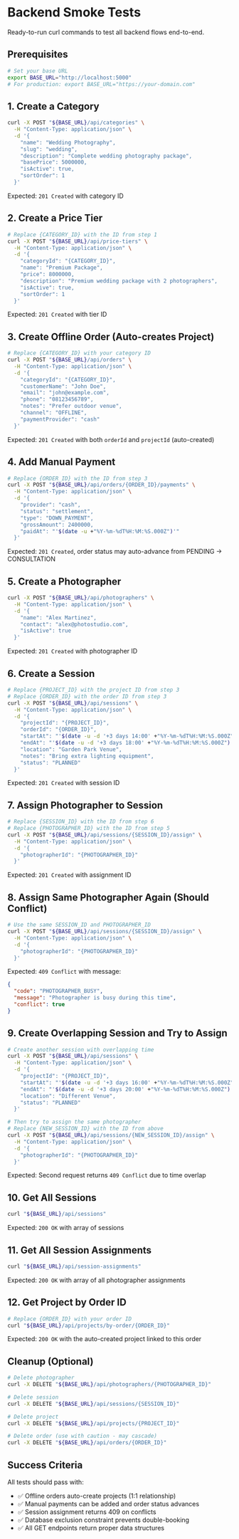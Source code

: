 # Backend Smoke Tests

Ready-to-run curl commands to test all backend flows end-to-end.

## Prerequisites

```bash
# Set your base URL
export BASE_URL="http://localhost:5000"
# For production: export BASE_URL="https://your-domain.com"
```

## 1. Create a Category

```bash
curl -X POST "${BASE_URL}/api/categories" \
  -H "Content-Type: application/json" \
  -d '{
    "name": "Wedding Photography",
    "slug": "wedding",
    "description": "Complete wedding photography package",
    "basePrice": 5000000,
    "isActive": true,
    "sortOrder": 1
  }'
```

Expected: `201 Created` with category ID

## 2. Create a Price Tier

```bash
# Replace {CATEGORY_ID} with the ID from step 1
curl -X POST "${BASE_URL}/api/price-tiers" \
  -H "Content-Type: application/json" \
  -d '{
    "categoryId": "{CATEGORY_ID}",
    "name": "Premium Package",
    "price": 8000000,
    "description": "Premium wedding package with 2 photographers",
    "isActive": true,
    "sortOrder": 1
  }'
```

Expected: `201 Created` with tier ID

## 3. Create Offline Order (Auto-creates Project)

```bash
# Replace {CATEGORY_ID} with your category ID
curl -X POST "${BASE_URL}/api/orders" \
  -H "Content-Type: application/json" \
  -d '{
    "categoryId": "{CATEGORY_ID}",
    "customerName": "John Doe",
    "email": "john@example.com",
    "phone": "08123456789",
    "notes": "Prefer outdoor venue",
    "channel": "OFFLINE",
    "paymentProvider": "cash"
  }'
```

Expected: `201 Created` with both `orderId` and `projectId` (auto-created)

## 4. Add Manual Payment

```bash
# Replace {ORDER_ID} with the ID from step 3
curl -X POST "${BASE_URL}/api/orders/{ORDER_ID}/payments" \
  -H "Content-Type: application/json" \
  -d '{
    "provider": "cash",
    "status": "settlement",
    "type": "DOWN_PAYMENT",
    "grossAmount": 2400000,
    "paidAt": "'$(date -u +"%Y-%m-%dT%H:%M:%S.000Z")'"
  }'
```

Expected: `201 Created`, order status may auto-advance from PENDING → CONSULTATION

## 5. Create a Photographer

```bash
curl -X POST "${BASE_URL}/api/photographers" \
  -H "Content-Type: application/json" \
  -d '{
    "name": "Alex Martinez",
    "contact": "alex@photostudio.com",
    "isActive": true
  }'
```

Expected: `201 Created` with photographer ID

## 6. Create a Session

```bash
# Replace {PROJECT_ID} with the project ID from step 3
# Replace {ORDER_ID} with the order ID from step 3
curl -X POST "${BASE_URL}/api/sessions" \
  -H "Content-Type: application/json" \
  -d '{
    "projectId": "{PROJECT_ID}",
    "orderId": "{ORDER_ID}",
    "startAt": "'$(date -u -d '+3 days 14:00' +"%Y-%m-%dT%H:%M:%S.000Z")'",
    "endAt": "'$(date -u -d '+3 days 18:00' +"%Y-%m-%dT%H:%M:%S.000Z")'",
    "location": "Garden Park Venue",
    "notes": "Bring extra lighting equipment",
    "status": "PLANNED"
  }'
```

Expected: `201 Created` with session ID

## 7. Assign Photographer to Session

```bash
# Replace {SESSION_ID} with the ID from step 6
# Replace {PHOTOGRAPHER_ID} with the ID from step 5
curl -X POST "${BASE_URL}/api/sessions/{SESSION_ID}/assign" \
  -H "Content-Type: application/json" \
  -d '{
    "photographerId": "{PHOTOGRAPHER_ID}"
  }'
```

Expected: `201 Created` with assignment ID

## 8. Assign Same Photographer Again (Should Conflict)

```bash
# Use the same SESSION_ID and PHOTOGRAPHER_ID
curl -X POST "${BASE_URL}/api/sessions/{SESSION_ID}/assign" \
  -H "Content-Type: application/json" \
  -d '{
    "photographerId": "{PHOTOGRAPHER_ID}"
  }'
```

Expected: `409 Conflict` with message:
```json
{
  "code": "PHOTOGRAPHER_BUSY",
  "message": "Photographer is busy during this time",
  "conflict": true
}
```

## 9. Create Overlapping Session and Try to Assign

```bash
# Create another session with overlapping time
curl -X POST "${BASE_URL}/api/sessions" \
  -H "Content-Type: application/json" \
  -d '{
    "projectId": "{PROJECT_ID}",
    "startAt": "'$(date -u -d '+3 days 16:00' +"%Y-%m-%dT%H:%M:%S.000Z")'",
    "endAt": "'$(date -u -d '+3 days 20:00' +"%Y-%m-%dT%H:%M:%S.000Z")'",
    "location": "Different Venue",
    "status": "PLANNED"
  }'

# Then try to assign the same photographer
# Replace {NEW_SESSION_ID} with the ID from above
curl -X POST "${BASE_URL}/api/sessions/{NEW_SESSION_ID}/assign" \
  -H "Content-Type: application/json" \
  -d '{
    "photographerId": "{PHOTOGRAPHER_ID}"
  }'
```

Expected: Second request returns `409 Conflict` due to time overlap

## 10. Get All Sessions

```bash
curl "${BASE_URL}/api/sessions"
```

Expected: `200 OK` with array of sessions

## 11. Get All Session Assignments

```bash
curl "${BASE_URL}/api/session-assignments"
```

Expected: `200 OK` with array of all photographer assignments

## 12. Get Project by Order ID

```bash
# Replace {ORDER_ID} with your order ID
curl "${BASE_URL}/api/projects/by-order/{ORDER_ID}"
```

Expected: `200 OK` with the auto-created project linked to this order

## Cleanup (Optional)

```bash
# Delete photographer
curl -X DELETE "${BASE_URL}/api/photographers/{PHOTOGRAPHER_ID}"

# Delete session
curl -X DELETE "${BASE_URL}/api/sessions/{SESSION_ID}"

# Delete project
curl -X DELETE "${BASE_URL}/api/projects/{PROJECT_ID}"

# Delete order (use with caution - may cascade)
curl -X DELETE "${BASE_URL}/api/orders/{ORDER_ID}"
```

## Success Criteria

All tests should pass with:
- ✅ Offline orders auto-create projects (1:1 relationship)
- ✅ Manual payments can be added and order status advances
- ✅ Session assignment returns 409 on conflicts
- ✅ Database exclusion constraint prevents double-booking
- ✅ All GET endpoints return proper data structures
